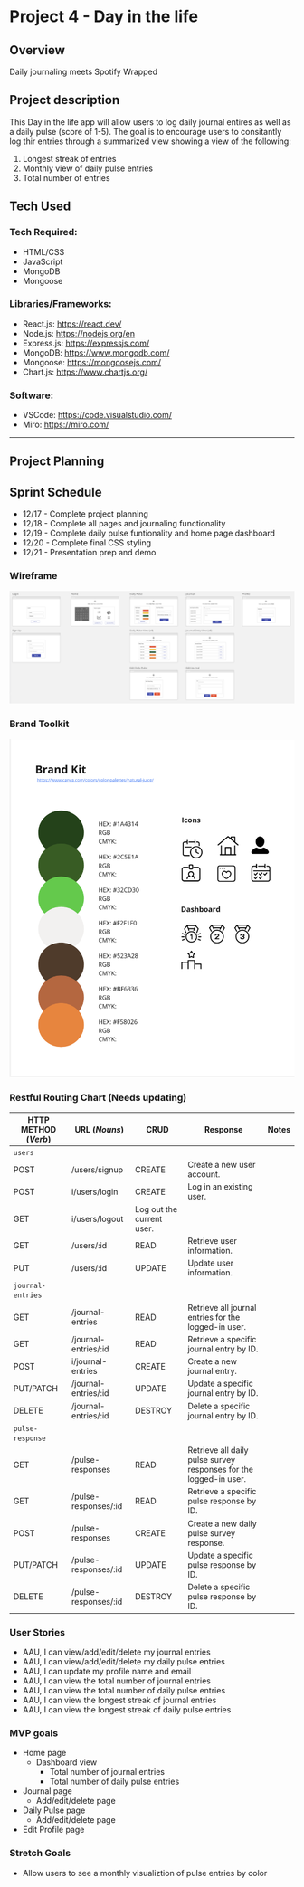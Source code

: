 # Project 4 - Day in the life


## Overview
Daily journaling meets Spotify Wrapped


## Project description
This Day in the life app will allow users to log daily journal entires as well as a daily pulse (score of 1-5). The goal is to encourage users to consitantly log thir entries through a summarized view showing a view of the following: 
1. Longest streak of entries 
2. Monthly view of daily pulse entries
3. Total number of entries


## Tech Used
### Tech Required:
* HTML/CSS
* JavaScript
* MongoDB
* Mongoose

### Libraries/Frameworks:
* React.js: https://react.dev/
* Node.js: https://nodejs.org/en
* Express.js: https://expressjs.com/
* MongoDB: https://www.mongodb.com/
* Mongoose: https://mongoosejs.com/
* Chart.js: https://www.chartjs.org/ 

### Software:
* VSCode: https://code.visualstudio.com/
* Miro: https://miro.com/

---

## Project Planning
## Sprint Schedule
* 12/17 - Complete project planning 
* 12/18 - Complete all pages and journaling functionality
* 12/19 - Complete daily pulse funtionality and home page dashboard
* 12/20 - Complete final CSS styling
* 12/21 - Presentation prep and demo


### Wireframe
![Wireframe](https://github.com/nholliday314/Project-4/blob/main/Pictures/Wireframe.png)


### Brand Toolkit
![Brand Toolkit](https://github.com/nholliday314/Project-4/blob/main/Pictures/Brand%20Toolkit.png)


### Restful Routing Chart (Needs updating)
| HTTP METHOD (_Verb_) | URL (_Nouns_) | CRUD | Response | Notes |
| -------------------- | ------------- | ---- | -------- | ----- |
| `users`            |               |      |          |       |
| POST                     | /users/signup              | CREATE     | Create a new user account.         |       |
| POST                     | i/users/login             | CREATE     | Log in an existing user.        |       |
| GET                     | i/users/logout     | Log out the current user.         |       |
| GET                     | /users/:id              | READ      | Retrieve user information.         |       |
| PUT                     | 	/users/:id              | UPDATE     | Update user information.       |       |
| `journal-entries`              |               |      |          |       |
| GET                     | /journal-entries            | READ     | Retrieve all journal entries for the logged-in user.       |       |
| GET                     | /journal-entries/:id              | READ     | Retrieve a specific journal entry by ID.         |       |
| POST                     | i/journal-entries              | CREATE     | 	Create a new journal entry.         |       |
| PUT/PATCH                     | /journal-entries/:id             | UPDATE     |  Update a specific journal entry by ID.       |       |
| DELETE                     | /journal-entries/:id              | DESTROY     | 	Delete a specific journal entry by ID.        |       |
`pulse-response`              |               |      |          |       |
| GET                     | /pulse-responses           | READ     | Retrieve all daily pulse survey responses for the logged-in user.        |       |
| GET                     | /pulse-responses/:id              | READ     | Retrieve a specific pulse response by ID.        |       |
| POST                     | /pulse-responses            | CREATE     | Create a new daily pulse survey response.        |       |
| PUT/PATCH                     | /pulse-responses/:id              | UPDATE      | Update a specific pulse response by ID.         |       |
| DELETE                     | 	/pulse-responses/:id             | DESTROY     | Delete a specific pulse response by ID.         |       |


### User Stories
* AAU, I can view/add/edit/delete my journal entries
* AAU, I can view/add/edit/delete my daily pulse entries
* AAU, I can update my profile name and email
* AAU, I can view the total number of journal entries
* AAU, I can view the total number of daily pulse entries
* AAU, I can view the longest streak of journal entries
* AAU, I can view the longest streak of daily pulse entries


### MVP goals
* Home page 
    * Dashboard view
        * Total number of journal entries
        * Total number of daily pulse entries
* Journal page
    * Add/edit/delete page
* Daily Pulse page
    * Add/edit/delete page
* Edit Profile page



### Stretch Goals
* Allow users to see a monthly visualiztion of pulse entries by color




